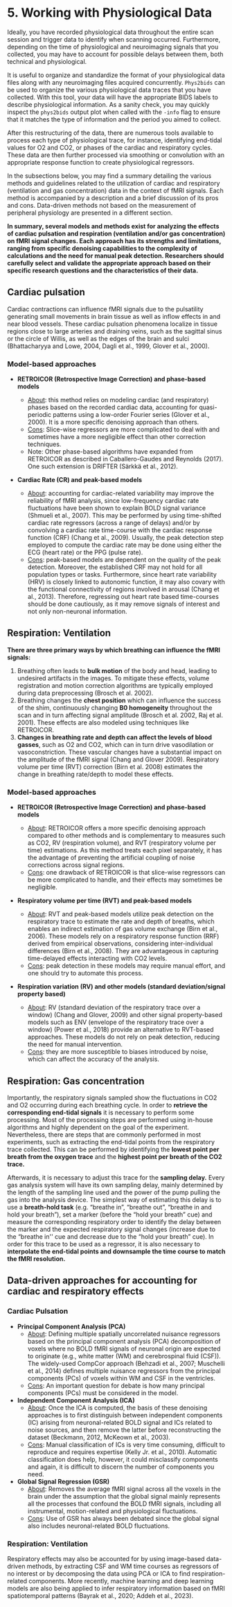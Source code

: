 # 5. Working with Physiological Data

Ideally, you have recorded physiological data throughout the entire scan session and trigger data to identify when scanning occurred. Furthermore, depending on the time of physiological and neuroimaging signals that you collected, you may have to account for possible delays between them, both technical and physiological.

It is useful to organize and standardize the format of your physiological data files along with any neuroimaging files acquired concurrently. `Phys2bids` can be used to organize the various physiological data traces that you have collected. With this tool, your data will have the appropriate BIDS labels to describe physiological information. As a sanity check, you may quickly inspect the `phys2bids` output plot when called with the `-info` flag to ensure that it matches the type of information and the period you aimed to collect.

After this restructuring of the data, there are numerous tools available to process each type of physiological trace, for instance, identifying end-tidal values for O2 and CO2, or phases of the cardiac and respiratory cycles. These data are then further processed via smoothing or convolution with an appropriate response function to create physiological regressors.

In the subsections below, you may find a summary detailing the various methods and guidelines related to the utilization of cardiac and respiratory (ventilation and gas concentration) data in the context of fMRI signals. Each method is accompanied by a description and a brief discussion of its pros and cons. Data-driven methods not based on the measurement of peripheral physiology are presented in a different section.

**In summary, several models and methods exist for analyzing the effects of cardiac pulsation and respiration (ventilation and/or gas concentration) on fMRI signal changes. Each approach has its strengths and limitations, ranging from specific denoising capabilities to the complexity of calculations and the need for manual peak detection. Researchers should carefully select and validate the appropriate approach based on their specific research questions and the characteristics of their data.** 

## Cardiac pulsation 

Cardiac contractions can influence fMRI signals due to the pulsatility generating small movements in brain tissue as well as inflow effects in and near blood vessels. These cardiac pulsation phenomena localize in tissue regions close to large arteries and draining veins, such as the sagittal sinus or the circle of Willis, as well as the edges of the brain and sulci (Bhattacharyya and Lowe, 2004, Dagli et al., 1999, Glover et al., 2000).

### Model-based approaches

* **RETROICOR (Retrospective Image Correction) and phase-based models**
    * <ins>About</ins>: this method relies on modeling cardiac (and respiratory) phases based on the recorded cardiac data, accounting for quasi-periodic patterns using a low-order Fourier series (Glover et al., 2000). It is a more specific denoising approach than others. 
    * <ins>Cons</ins>: Slice-wise regressors are more complicated to deal with and sometimes have a more negligible effect than other correction techniques. 
    * Note: Other phase-based algorithms have expanded from RETROICOR as described in Caballero-Gaudes and Reynolds (2017). One such extension is DRIFTER (Särkkä et al., 2012). 

* **Cardiac Rate (CR) and peak-based models**
    * <ins>About</ins>: accounting for cardiac-related variability may improve the reliability of fMRI analysis, since low-frequency cardiac rate fluctuations have been shown to explain BOLD signal variance (Shmueli et al., 2007). This may be performed by using time-shifted cardiac rate regressors (across a range of delays) and/or by convolving a cardiac rate time-course with the cardiac response function (CRF) (Chang et al., 2009). Usually, the peak detection step employed to compute the cardiac rate may be done using either the ECG (heart rate) or the PPG (pulse rate).
    * <ins>Cons</ins>: peak-based models are dependent on the quality of the peak detection. Moreover, the established CRF may not hold for all population types or tasks. Furthermore, since heart rate variability (HRV) is closely linked to autonomic function, it may also covary with the functional connectivity of regions involved in arousal (Chang et al., 2013). Therefore, regressing out heart rate based time-courses should be done cautiously, as it may remove signals of interest and not only non-neuronal information.

## Respiration: Ventilation

**There are three primary ways by which breathing can influence the fMRI signals:**  
1. Breathing often leads to **bulk motion** of the body and head, leading to undesired artifacts in the images. To mitigate these effects, volume registration and motion correction algorithms are typically employed during data preprocessing (Brosch et al. 2002). 
2. Breathing changes the **chest position** which can influence the success of the shim, continuously changing **B0 homogeneity** throughout the scan and in turn affecting signal amplitude (Brosch et al. 2002, Raj et al. 2001). These effects are also modeled using techniques like RETROICOR.
3. **Changes in breathing rate and depth can affect the levels of blood gasses**, such as O2 and CO2, which can in turn drive vasodilation or vasoconstriction. These vascular changes have a substantial impact on the amplitude of the fMRI signal (Chang and Glover 2009). Respiratory volume per time (RVT) correction (Birn et al. 2008) estimates the change in breathing rate/depth to model these effects.

### Model-based approaches <!-- [RESP_DENOISING_210722] -->

* **RETROICOR (Retrospective Image Correction) and phase-based models**
    * <ins>About</ins>: RETROICOR offers a more specific denoising approach compared to other methods and is complementary to measures such as CO2, RV (respiration volume), and RVT (respiratory volume per time) estimations. As this method treats each pixel separately, it has the advantage of preventing the artificial coupling of noise corrections across signal regions. 
    * <ins>Cons</ins>: one drawback of RETROICOR is that slice-wise regressors can be more complicated to handle, and their effects may sometimes be negligible.

* **Respiratory volume per time (RVT) and peak-based models**
    * <ins>About</ins>: RVT and peak-based models utilize peak detection on the respiratory trace to estimate the rate and depth of breaths, which enables an indirect estimation of gas volume exchange (Birn et al., 2006). These models rely on a respiratory response function (RRF) derived from empirical observations, considering inter-individual differences (Birn et al., 2008). They are advantageous in capturing time-delayed effects interacting with CO2 levels. 
    * <ins>Cons</ins>: peak detection in these models may require manual effort, and one should try to automate this process.

* **Respiration variation (RV) and other models (standard deviation/signal property based)**
    * <ins>About</ins>: RV (standard deviation of the respiratory trace over a window) (Chang and Glover, 2009) and other signal property-based models such as ENV (envelope of the respiratory trace over a window) (Power et al., 2018) provide an alternative to RVT-based approaches. These models do not rely on peak detection, reducing the need for manual intervention.
    * <ins>Cons</ins>: they are more susceptible to biases introduced by noise, which can affect the accuracy of the analysis.

## Respiration: Gas concentration

Importantly, the respiratory signals sampled show the fluctuations in CO2 and O2 occurring during each breathing cycle. In order to **retrieve the corresponding end-tidal signals** it is necessary to perform some processing. Most of the processing steps are performed using in-house algorithms and highly dependent on the goal of the experiment. Nevertheless, there are steps that are commonly performed in most experiments, such as extracting the end-tidal points from the respiratory trace collected. This can be performed by identifying the **lowest point per breath from the oxygen trace** and the **highest point per breath of the CO2 trace.** 

Afterwards, it is necessary to adjust this trace for the **sampling delay.** Every gas analysis system will have its own sampling delay, mainly determined by the length of the sampling line used and the power of the pump pulling the gas into the analysis device. The simplest way of estimating this delay is to use a **breath-hold task** (e.g. “breathe in”, “breathe out”, “breathe in and hold your breath”), set a marker (before the “hold your breath” cue) and measure the corresponding respiratory order to identify the delay between the marker and the expected respiratory signal changes (increase due to the “breathe in'' cue and decrease due to the “hold your breath” cue). In order for this trace to be used as a regressor, it is also necessary to **interpolate the end-tidal points and downsample the time course to match the fMRI resolution.** 

## Data-driven approaches for accounting for cardiac and respiratory effects

### Cardiac Pulsation

* **Principal Component Analysis (PCA)**
    * <ins>About</ins>: Defining multiple spatially uncorrelated nuisance regressors based on the principal component analysis (PCA) decomposition of voxels where no BOLD fMRI signals of neuronal origin are expected to originate (e.g., white matter (WM) and cerebrospinal fluid (CSF)). The widely-used CompCor approach (Behzadi et al., 2007; Muschelli et al., 2014) defines multiple nuisance regressors from the principal components (PCs) of voxels within WM and CSF in the ventricles.
    * <ins>Cons</ins>: An important question for debate is how many principal components (PCs) must be considered in the model. 
* **Independent Component Analysis (ICA)**
    * <ins>About</ins>: Once the ICA is computed, the basis of these denoising approaches is to first distinguish between independent components (IC) arising from neuronal-related BOLD signal and ICs related to noise sources, and then remove the latter before reconstructing the dataset (Beckmann, 2012, McKeown et al., 2003).
    * <ins>Cons</ins>: Manual classification of ICs is very time consuming, difficult to reproduce and requires expertise (Kelly Jr. et al., 2010). Automatic classification does help, however, it could misclassify components and again, it is difficult to discern the number of components you need.
* **Global Signal Regression (GSR)**
    * <ins>About</ins>: Removes the average fMRI signal across all the voxels in the brain under the assumption that the global signal mainly represents all the processes that confound the BOLD fMRI signals, including all instrumental, motion-related and physiological fluctuations.
    * <ins>Cons</ins>: Use of GSR has always been debated since the global signal also includes neuronal-related BOLD fluctuations.
      
### Respiration: Ventilation
Respiratory effects may also be accounted for by using image-based data-driven methods, by extracting CSF and WM time courses as regressors of no interest or by decomposing the data using PCA or ICA to find respiration-related components. More recently, machine learning and deep learning models are also being applied to infer respiratory information based on fMRI spatiotemporal patterns (Bayrak et al., 2020; Addeh et al., 2023).

